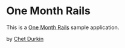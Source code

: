 # One Month Rails

This is a [One Month Rails](http://onemonth.com) sample application.

by [Chet Durkin](http://twitter.com/chestoncd)